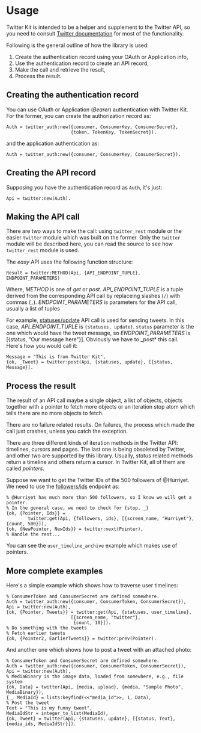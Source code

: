 # Usage

Twitter Kit is intended to be a helper and supplement to the Twitter API, so you need to consult [Twitter documentation](https://dev.twitter.com/rest/public) for most of the functionality.

Following is the general outline of how the library is used:

1. Create the authentication record using your OAuth or Application info,
2. Use the authentication record to create an API record,
3. Make the call and retrieve the result,
4. Process the result.


## Creating the authentication record

You can use OAuth or Application (_Bearer_) authentication with Twitter Kit. For the former, you can create the authorization record as:

    Auth = twitter_auth:new({consumer, ConsumerKey, ConsumerSecret},
                            {token, TokenKey, TokenSecret}).

and the application authentication as:

    Auth = twitter_auth:new({consumer, ConsumerKey, ConsumerSecret}).


## Creating the API record

Supposing you have the authentication record as `Auth`, it's just:

    Api = twitter:new(Auth).

## Making the API call

There are two ways to make the call: using `twitter_rest` module or the easier `twitter` module which was built on the former. Only the `twitter` module will be described here, you can read the source to see how `twitter_rest` module is used.

The _easy_ API uses the following function structure:

    Result = twitter:METHOD(Api, {API_ENDPOINT_TUPLE}, ENDPOINT_PARAMETERS)

Where, *METHOD* is one of *get* or *post*. *API_ENDPOINT_TUPLE* is a tuple derived from the corresponding API call by replaceing slashes (`/`) with commas (`,`). *ENDPOINT_PARAMETERS* is parameters for the API call, usually a list of tuples

For example, [statuses/update](https://dev.twitter.com/rest/reference/post/statuses/update) API call is used for sending tweets. In this case, *API_ENDPOINT_TUPLE* is `{statuses, update}`. `status` parameter is the one which would have the tweet message, so *ENDPOINT_PARAMETERS*  is [{status, "Our message here"}]. Obviously we have to _post* this call. Here's how you would call it:

    Message = "This is from Twitter Kit",
    {ok, _Tweet} = twitter:post(Api, {statuses, update}, [{status, Message}].

## Process the result

The result of an API call maybe a single object, a list of objects, objects together with a pointer to fetch more objects or an iteration stop atom which tells there are no more objects to fetch.

There are no failure related results. On failures, the process which made the call just crashes, unless you catch the exception.

There are three different kinds of iteration methods in the Twitter API: timelines, cursors and pages. The last one is being obsoleted by Twitter, and other two are supported by this library. Usually, _status_ related methods return a timeline and others return a cursor. In Twitter Kit, all of them are called _pointers_.

Suppose we want to get the Twitter IDs of the 500 followers of @Hurriyet. We need to use the [followers/ids](https://dev.twitter.com/rest/reference/get/followers/ids) endpoint as:

    % @Hurriyet has much more than 500 followers, so I know we will get a pointer.
    % In the general case, we need to check for {stop, _}
    {ok, {Pointer, Ids}} =
            twitter:get(Api, {followers, ids}, [{screen_name, "Hurriyet"}, {count, 500}]),
    {ok, {NewPointer, NewIds}} = twitter:next(Pointer),
    % Handle the rest...

You can see the `user_timeline_archive` example which makes use of pointers.


## More complete examples

Here's a simple example which shows how to traverse user timelines:

    % ConsumerToken and ConsumerSecret are defined somewhere.
    Auth = twitter_auth:new({consumer, ConsumerToken, ConsumerSecret}),
    Api = twitter:new(Auth),
    {ok, {Pointer, Tweets}} = twitter:get(Api, {statuses, user_timeline},
                            [{screen_name, "twitter"},
                             {count, 10}]).
    % Do something with the tweets
    % Fetch earlier tweets
    {ok, {Pointer2, EarlierTweets}} = twitter:prev(Pointer).

And another one which shows how to post a tweet with an attached photo:

    % ConsumerToken and ConsumerSecret are defined somewhere.
    Auth = twitter_auth:new({consumer, ConsumerToken, ConsumerSecret}),
    Api = twitter:new(Auth),
    % MediaBinary is the image data, loaded from somewhere, e.g., file system
    {ok, Data} = twitter(Api, {media, upload}, {media, "Sample Photo", MediaBinary}),
    {_, MediaId} = lists:keyfind(<<"media_id">>, 1, Data),
    % Post the tweet
    Text = "This is my funny tweet",
    MediaIdStr = integer_to_list(MediaId),
    {ok, Tweet} = twitter(Api, {statuses, update}, [{status, Text}, {media_ids, MediaIdStr}]).

